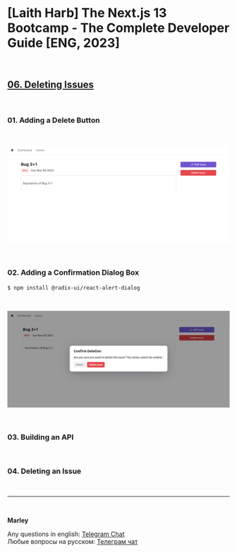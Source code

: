 # [Laith Harb] The Next.js 13 Bootcamp - The Complete Developer Guide [ENG, 2023]

<br/>

## [06. Deleting Issues](https://github.com/webmakaka/Next.js-Projects-Build-an-Issue-Tracker/pull/5)

<br/>

### 01. Adding a Delete Button

<br/>

![Application](/img/pic-ch06-img01.png?raw=true)

<br/>

### 02. Adding a Confirmation Dialog Box

```
$ npm install @radix-ui/react-alert-dialog
```

<br/>

![Application](/img/pic-ch06-img02.png?raw=true)

<br/>

### 03. Building an API

<br/>

### 04. Deleting an Issue

<br/>

---

<br/>

**Marley**

Any questions in english: <a href="https://jsdev.org/chat/">Telegram Chat</a>  
Любые вопросы на русском: <a href="https://jsdev.ru/chat/">Телеграм чат</a>
